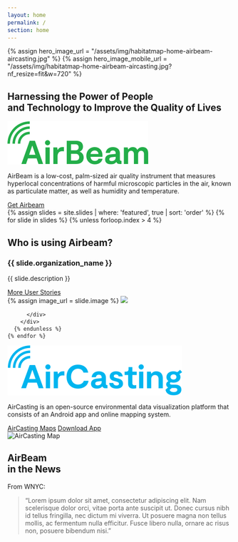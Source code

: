 ```yaml
---
layout: home
permalink: /
section: home
---
```


{% assign hero_image_url = "/assets/img/habitatmap-home-airbeam-aircasting.jpg" %}
{% assign hero_image_mobile_url = "/assets/img/habitatmap-home-airbeam-aircasting.jpg?nf_resize=fit&w=720" %}

<style scoped>
  .panel--hero {
    background-image: url("{{ hero_image_url }}");
  }

  @media screen and (max-width: 480px) {
    .panel--hero {
      background-image: url("{{ hero_image_mobile_url }}");
    }
  }
</style>

<section class="panel panel--hero u--bg-teal-light">
  <div class="split--50">
    <h1 class="heading heading--large u--accent-hm panel__heading">
      Harnessing the Power&nbsp;of&nbsp;People and&nbsp;Technology&nbsp;to Improve the Quality&nbsp;of&nbsp;Lives
    </h1>
  </div>
</section>

<section class="panel panel--airbeam panel--align-center arc-background arc-background--right-opacity-50 arc-background--right-bottom">
  <div class="split--60">
    <img class="logo logo--body" alt="Airbeam" src="assets/img/svg/AirBeam-Logo-Body.svg" />
    <p class="p--large u--gray-text">
      AirBeam is a low-cost, palm-sized air quality instrument that measures hyperlocal concentrations of harmful microscopic particles in the air, known as particulate matter, as well as humidity and temperature.
    </p>
  </div>
  <div class="split--40 u--align-center">
    <a href="/airbeam/buy-it-now" class="badge-link badge-link--hm">
      <span class="u--vertically-centered">Get Airbeam</span>
    </a>
  </div>
</section>

<section class="slider">
  <div class="js-slider">
    {% assign slides = site.slides | where: 'featured', true | sort: 'order' %}
    {% for slide in slides %}
      {% unless forloop.index > 4 %}
        <div>
          <div class="panel u--bg-teal slide">
            <div class="split--50 slide__story">
              <h2 class="heading heading--capitilized">Who is using Airbeam?</h2>
                <h3 class="heading heading--medium">{{ slide.organization_name }}</h3>
                <p class="p--body">
                  {{ slide.description }}
                </p>
              <a href="#" class="button button--ac-on-teal">More User Stories</a>
            </div>
            {% assign image_url = slide.image %}
            <img
              src="{{ image_url | append: '?nf_resize=fit&w=1875'  }}"
              srcset="{{ image_url | append: '?nf_resize=fit&w=576 768w' }},
                      {{ image_url | append: '?nf_resize=fit&w=960 1280w' }},
                      {{ image_url | append: '?nf_resize=fit&w=1080 1440w' }},
                      {{ image_url | append: '?nf_resize=fit&w=1875 2500w' }}"
              class="slide__photo"
            />

          </div>
        </div>
      {% endunless %}
    {% endfor %}

  </div>
</section>

<section class="panel panel--align-center ac-intro">
  <div class="split--60">
    <img class="logo logo--body" alt="AirCasting" src="assets/img/svg/AirCasting-Logo-Body.svg" />
    <p class="p--large u--gray-text">
      AirCasting is an open-source environmental data visualization platform that consists of an Android app and online mapping system.
    </p>
  </div>
  <div class="split--40 u--align-right">
    <a href="http://aircasting.habitatmap.org/mobile_map" class="button button--ac ac-intro__button">AirCasting Maps</a>
    <a href="https://play.google.com/store/apps/details?id=pl.llp.aircasting&hl=en" class="button button--ac ac-intro__button">Download App</a>
  </div>
</section>

<section class="panel">
  <div>
    <img src="/assets/img/habitatmap-aircasting-map-placeholder.png" alt="AirCasting Map" />
  </div>
</section>

<section class="panel panel--quote u--bg-blue-dark arc-background arc-background--left-opacity-15 arc-background--left-quote">
  <div class="split--40">
    <h2 class="heading heading--medium">
      AirBeam
      <br />
      in the News
    </h2>
  </div>
  <div class="split--60 quote">
    <p class="heading u--capitalized quote__heading">From WNYC:</p>
    <blockquote class="quote__body">
      “Lorem ipsum dolor sit amet, consectetur adipiscing elit. Nam scelerisque dolor orci, vitae porta ante suscipit ut. Donec cursus nibh id tellus fringilla, nec dictum mi viverra. Ut posuere magna non tellus mollis, ac fermentum nulla efficitur. Fusce libero nulla, ornare ac risus non, posuere bibendum nisi.”
    </blockquote>
  </div>
</section>

<script defer type="text/javascript" src="https://cdnjs.cloudflare.com/ajax/libs/tiny-slider/2.9.2/min/tiny-slider.js"></script>
<script defer type="text/javascript" src="/assets/js/slider.js"></script>
